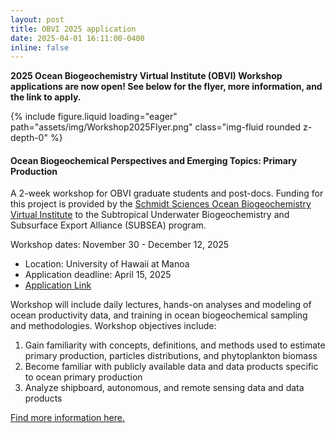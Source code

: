 ```yaml
---
layout: post
title: OBVI 2025 application
date: 2025-04-01 16:11:00-0400
inline: false
---
```


**2025 Ocean Biogeochemistry Virtual Institute (OBVI) Workshop applications are now open! See below for the flyer, more information, and the link to apply.**

{% include figure.liquid loading="eager" path="assets/img/Workshop2025Flyer.png" class="img-fluid rounded z-depth-0" %}

#### Ocean Biogeochemical Perspectives and Emerging Topics: Primary Production

A 2-week workshop for OBVI graduate students and post-docs. Funding for this project is provided by the [Schmidt Sciences Ocean Biogeochemistry Virtual Institute](https://www.schmidtsciences.org/the-ocean-biogeochemistry-virtual-institute-obvi/) to the Subtropical Underwater Biogeochemistry and Subsurface Export Alliance (SUBSEA) program.

Workshop dates: November 30 - December 12, 2025
- Location: University of Hawaii at Manoa
- Application deadline: April 15, 2025
- [Application Link](https://forms.gle/HiTw8S9vEasGYbK39)

Workshop will include daily lectures, hands-on analyses and modeling of ocean productivity data, and training in ocean biogeochemical sampling and methodologies. Workshop objectives include:

1. Gain familiarity with concepts, definitions, and methods used to estimate primary production, particles distributions, and phytoplankton biomass
2. Become familiar with publicly available data and data products specific to ocean primary production
3. Analyze shipboard, autonomous, and remote sensing data and data products

[Find more information here.](/workshop_2025)